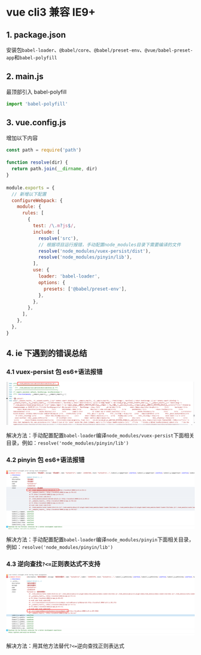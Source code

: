 # vue cli3 兼容 IE9+

## 1. package.json

安装包`babel-loader`、`@babel/core`、`@babel/preset-env`、`@vue/babel-preset-app`和`babel-polyfill`

## 2. main.js

最顶部引入 babel-polyfill

```jsx
import 'babel-polyfill'
```

## 3. vue.config.js

增加以下内容

```jsx
const path = require('path')

function resolve(dir) {
  return path.join(__dirname, dir)
}

module.exports = {
  // 新增以下配置
  configureWebpack: {
    module: {
      rules: [
        {
          test: /\.m?js$/,
          include: [
            resolve('src'),
            // 根据项目运行报错，手动配置node_modules目录下需要编译的文件
            resolve('node_modules/vuex-persist/dist'),
            resolve('node_modules/pinyin/lib'),
          ],
          use: {
            loader: 'babel-loader',
            options: {
              presets: ['@babel/preset-env'],
            },
          },
        },
      ],
    },
  },
}
```

## 4. ie 下遇到的错误总结

### 4.1 vuex-persist 包 es6+语法报错

![vuex-persist语法报错](https://github.com/wentiansky/note-lib/raw/master/docs/.vuepress/public/assets/imgs/blog/vuex-persist包语法错.png)

解决方法：手动配置配置`babel-loader`编译`node_modules/vuex-persist`下面相关目录，例如：`resolve('node_modules/pinyin/lib')`

### 4.2 pinyin 包 es6+语法报错

![pinyin包语法错](https://github.com/wentiansky/note-lib/raw/master/docs/.vuepress/public/assets/imgs/blog/pinyin包语法错.png)

解决方法：手动配置配置`babel-loader`编译`node_modules/pinyin`下面相关目录，例如：`resolve('node_modules/pinyin/lib')`

### 4.3 逆向查找`?<=`正则表达式不支持

![`?<=`逆向查找不支持](https://github.com/wentiansky/note-lib/raw/master/docs/.vuepress/public/assets/imgs/blog/正则表达式错误.png)

解决方法：用其他方法替代`?<=`逆向查找正则表达式
